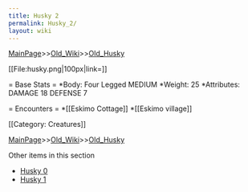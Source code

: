 ```yaml
---
title: Husky 2
permalink: Husky_2/
layout: wiki
---
```


[MainPage](/keeperrl_wiki/ "wikilink")>>[Old_Wiki](/keeperrl_wiki/Old_Wiki "wikilink")>>[Old_Husky](/keeperrl_wiki/Old_Husky "wikilink")

[[File:husky.png|100px|link=]]

= Base Stats =
*Body: Four Legged MEDIUM
*Weight: 25 
*Attributes: DAMAGE 18 DEFENSE 7 

= Encounters =
*[[Eskimo Cottage]]
*[[Eskimo village]]

[[Category: Creatures]]

[MainPage](/keeperrl_wiki/ "wikilink")>>[Old_Wiki](/keeperrl_wiki/Old_Wiki "wikilink")>>[Old_Husky](/keeperrl_wiki/Old_Husky "wikilink")

Other items in this section
-    [Husky 0](/keeperrl_wiki/Husky_0 "wikilink")
-    [Husky 1](/keeperrl_wiki/Husky_1 "wikilink")
